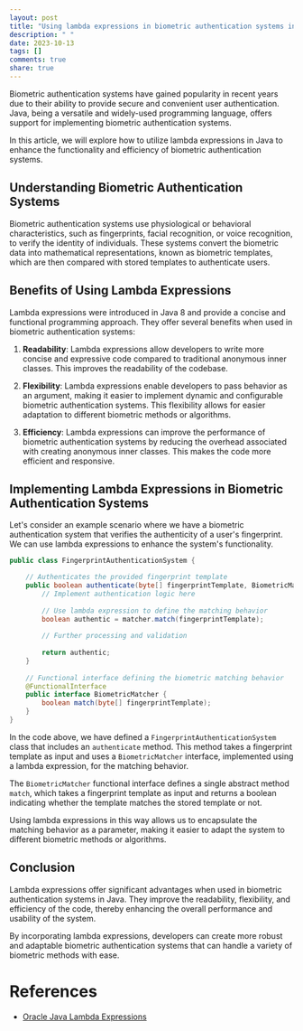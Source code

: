 ```yaml
---
layout: post
title: "Using lambda expressions in biometric authentication systems in Java"
description: " "
date: 2023-10-13
tags: []
comments: true
share: true
---
```


Biometric authentication systems have gained popularity in recent years due to their ability to provide secure and convenient user authentication. Java, being a versatile and widely-used programming language, offers support for implementing biometric authentication systems.

In this article, we will explore how to utilize lambda expressions in Java to enhance the functionality and efficiency of biometric authentication systems.

## Understanding Biometric Authentication Systems

Biometric authentication systems use physiological or behavioral characteristics, such as fingerprints, facial recognition, or voice recognition, to verify the identity of individuals. These systems convert the biometric data into mathematical representations, known as biometric templates, which are then compared with stored templates to authenticate users.

## Benefits of Using Lambda Expressions

Lambda expressions were introduced in Java 8 and provide a concise and functional programming approach. They offer several benefits when used in biometric authentication systems:

1. **Readability**: Lambda expressions allow developers to write more concise and expressive code compared to traditional anonymous inner classes. This improves the readability of the codebase.

2. **Flexibility**: Lambda expressions enable developers to pass behavior as an argument, making it easier to implement dynamic and configurable biometric authentication systems. This flexibility allows for easier adaptation to different biometric methods or algorithms.

3. **Efficiency**: Lambda expressions can improve the performance of biometric authentication systems by reducing the overhead associated with creating anonymous inner classes. This makes the code more efficient and responsive.

## Implementing Lambda Expressions in Biometric Authentication Systems

Let's consider an example scenario where we have a biometric authentication system that verifies the authenticity of a user's fingerprint. We can use lambda expressions to enhance the system's functionality.

```java
public class FingerprintAuthenticationSystem {

    // Authenticates the provided fingerprint template
    public boolean authenticate(byte[] fingerprintTemplate, BiometricMatcher matcher) {
        // Implement authentication logic here
        
        // Use lambda expression to define the matching behavior
        boolean authentic = matcher.match(fingerprintTemplate);
        
        // Further processing and validation
        
        return authentic;
    }
    
    // Functional interface defining the biometric matching behavior
    @FunctionalInterface
    public interface BiometricMatcher {
        boolean match(byte[] fingerprintTemplate);
    }
}
```

In the code above, we have defined a `FingerprintAuthenticationSystem` class that includes an `authenticate` method. This method takes a fingerprint template as input and uses a `BiometricMatcher` interface, implemented using a lambda expression, for the matching behavior.

The `BiometricMatcher` functional interface defines a single abstract method `match`, which takes a fingerprint template as input and returns a boolean indicating whether the template matches the stored template or not.

Using lambda expressions in this way allows us to encapsulate the matching behavior as a parameter, making it easier to adapt the system to different biometric methods or algorithms.

## Conclusion

Lambda expressions offer significant advantages when used in biometric authentication systems in Java. They improve the readability, flexibility, and efficiency of the code, thereby enhancing the overall performance and usability of the system.

By incorporating lambda expressions, developers can create more robust and adaptable biometric authentication systems that can handle a variety of biometric methods with ease.

# References
- [Oracle Java Lambda Expressions](https://docs.oracle.com/javase/tutorial/java/javaOO/lambdaexpressions.html)
